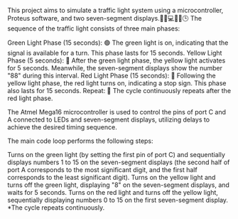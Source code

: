 This project aims to simulate a traffic light system using a microcontroller, Proteus software, and two seven-segment displays.🚦💡💻🔄🔢🕒
The sequence of the traffic light consists of three main phases:

Green Light Phase (15 seconds): 🟢 The green light is on, indicating that the signal is available for a turn. This phase lasts for 15 seconds.
Yellow Light Phase (5 seconds): 💛 After the green light phase, the yellow light activates for 5 seconds. Meanwhile, the seven-segment displays show the number "88" during this interval.
Red Light Phase (15 seconds): 🔴 Following the yellow light phase, the red light turns on, indicating a stop sign. This phase also lasts for 15 seconds.
Repeat: 🔄 The cycle continuously repeats after the red light phase.

The Atmel Mega16 microcontroller is used to control the pins of port C and A connected to LEDs and seven-segment displays, utilizing delays to achieve the desired timing sequence.

The main code loop performs the following steps:

Turns on the green light (by setting the first pin of port C) and sequentially displays numbers 1 to 15 on the seven-segment displays (the second half of port A corresponds to the most significant digit, and the first half corresponds to the least significant digit).
Turns on the yellow light and turns off the green light, displaying "8" on the seven-segment displays, and waits for 5 seconds.
Turns on the red light and turns off the yellow light, sequentially displaying numbers 0 to 15 on the first seven-segment display.
*The cycle repeats continuously.
